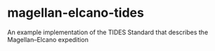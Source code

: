 # magellan-elcano-tides
An example implementation of the TIDES Standard that describes the Magellan–Elcano expedition
